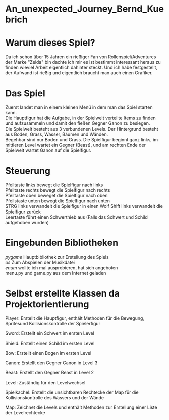 # An_unexpected_Journey_Bernd_Kuebrich

# Warum dieses Spiel?
Da ich schon über 15 Jahren ein rießiger Fan von Rollenspiel/Adventures der Marke "Zelda" bin dachte ich mir es ist bestimmt interessant heraus zu finden 
wieviel Arbeit eigentlich dahinter steckt.
Und ich habe festgestellt, der Aufwand ist rießig und eigentlich braucht man auch einen Grafiker.  

# Das Spiel
Zuerst landet man in einem kleinen Menü in dem man das Spiel starten kann.  
Die Hauptfigur hat die Aufgabe, in der Spielwelt verteilte Items zu finden und aufzusammeln und damit den fießen Gegner Ganon zu besiegen.  
Die Spielwelt besteht aus 3 verbundenen Levels. Der Hintergrund besteht aus Boden, Grass, Wasser, Bäumen und Wänden.  
Begehbar sind nur Boden und Grass. Die Spielfigur beginnt ganz links, im mittleren Level wartet ein Gegner (Beast), und am rechten Ende der Spielwelt wartet Ganon auf die Spielfigur.    

# Steuerung
Pfeiltaste links bewegt die Spielfigur nach links  
Pfeiltaste rechts bewegt die Spielfigur nach rechts  
Pfeiltaste oben beweget die Spielfigur nach oben  
Pfeilstaste unten bewegt die Spielfigur nach unten  
STRG links verwandelt die Spielfigur in einen Wolf
Shift links verwandelt die Spielfigur zurück  
Leertaste führt einen Schwerthieb aus (Falls das Schwert und Schild aufgehoben wurden)

# Eingebunden Bibliotheken
_pygame_ Hauptbibliothek zur Erstellung des Spiels  
_os_ Zum Abspielen der Musikdatei  
_enum_ wollte ich mal ausprobieren, hat sich angeboten  
menu.py und game.py aus dem Internet geladen   

# Selbst erstellte Klassen da Projektorientierung
Player: Erstellt die Hauptfigur, enthält Methoden für die Bewegung, Spritesund Kollisionskontrolle der Spielerfigur  

Sword: Erstellt ein Schwert im ersten Level  

Shield: Erstellt einen Schild im ersten Level  

Bow: Erstellt einen Bogen im ersten Level  

Ganon: Erstellt den Gegner Ganon in Level 3

Beast: Erstellt den Gegner Beast in Level 2  

Level: Zuständig für den Levelwechsel  

Spielkachel: Erstellt die unsichtbaren Rechtecke der Map für die Kollisionskontrolle des Wassers und der Wände  

Map: Zeichnet die Levels und enthält Methoden zur Erstellung einer Liste der Levelrechtecke  












